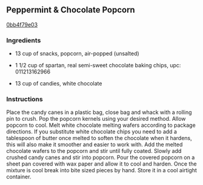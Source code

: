 ## Peppermint & Chocolate Popcorn

[0bb4f79e03](http://www.food.com/recipe/peppermint-chocolate-popcorn-349619)

### Ingredients

 - 13 cup of snacks, popcorn, air-popped (unsalted)

 - 1 1/2 cup of spartan, real semi-sweet chocolate baking chips, upc: 011213162966

 - 13 cup of candies, white chocolate

### Instructions

Place the candy canes in a plastic bag, close bag and whack with a rolling pin to crush. Pop the popcorn kernels using your desired method. Allow popcorn to cool. Melt white chocolate melting wafers according to package directions. If you substitute white chocolate chips you need to add a tablespoon of butter once melted to soften the chocolate when it hardens, this will also make it smoother and easier to work with. Add the melted chocolate wafers to the popcorn and stir until fully coated. Slowly add crushed candy canes and stir into popcorn. Pour the covered popcorn on a sheet pan covered with wax paper and allow it to cool and harden. Once the mixture is cool break into bite sized pieces by hand. Store it in a cool airtight container.
